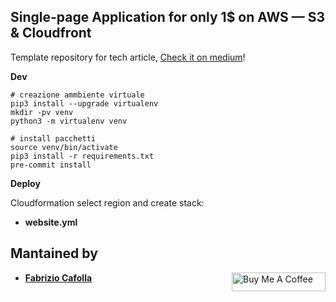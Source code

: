 ## Single-page Application for only 1$ on AWS — S3 & Cloudfront

Template repository for tech article, [Check it on medium](https://medium.com/aws-tip/spa-static-website-for-only-1-on-aws-with-s3-cloudfront-and-route53-2d0191954924)! 

**Dev**

    # creazione ammbiente virtuale 
    pip3 install --upgrade virtualenv 
    mkdir -pv venv 
    python3 -m virtualenv venv
    
    # install pacchetti
    source venv/bin/activate
    pip3 install -r requirements.txt
    pre-commit install

**Deploy**

Cloudformation select region and create stack:

- **website.yml**

## Mantained by

- **[Fabrizio Cafolla](https://github.com/FabrizioCafolla)**
  <a href="https://www.buymeacoffee.com/fabriziocafolla" target="_blank"><img  align="right" src="https://www.buymeacoffee.com/assets/img/custom_images/orange_img.png" alt="Buy Me A Coffee" style="height: 30px !important; width: 150px !important" ></a>

